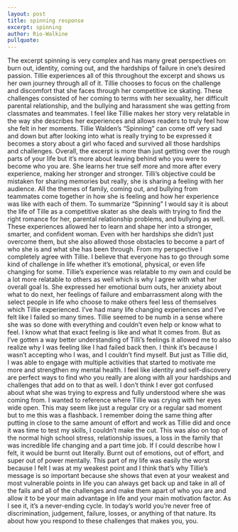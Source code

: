 ```yaml
---
layout: post
title: spinning response
excerpt: spinning
author: Rio-Walkine
pullquote:
---
```

The excerpt spinning is very complex and has many great perspectives on burn out, identity, coming out, and the hardships of failure in one’s desired passion. Tillie experiences all of this throughout the excerpt and shows us her own journey through all of it. Tillie chooses to focus on the challenge and discomfort that she faces through her competitive ice skating. These challenges consisted of her coming to terms with her sexuality, her difficult parental relationship, and the bullying and harassment she was getting from classmates and teammates. I feel like Tillie makes her story very relatable in the way she describes her experiences and allows readers to truly feel how she felt in her moments. Tillie Walden’s “Spinning” can come off very sad and down but after looking into what is really trying to be expressed it becomes a story about a girl who faced and survived all those hardships and challenges. Overall, the excerpt is more than just getting over the rough parts of your life but it’s more about leaving behind who you were to become who you are. She learns her true self more and more after every experience, making her stronger and stronger. Tilli’s objective could be mistaken for sharing memories but really, she is sharing a feeling with her audience. All the themes of family, coming out, and bullying from teammates come together in how she is feeling and how her experience was like with each of them. To summarize “Spinning” I would say it is about the life of Tille as a competitive skater as she deals with trying to find the right romance for her, parental relationship problems, and bullying as well. These experiences allowed her to learn and shape her into a stronger, smarter, and confident woman. Even with her hardships she didn’t just overcome them, but she also allowed those obstacles to become a part of who she is and what she has been through. 
From my perspective I completely agree with Tillie. I believe that everyone has to go through some kind of challenge in life whether it’s emotional, physical, or even life changing for some. Tillie’s experience was relatable to my own and could be a lot more relatable to others as well which is why I agree with what her overall goal Is. She expressed her emotional burn outs, her anxiety about what to do next, her feelings of failure and embarrassment along with the select people in life who choose to make others feel less of themselves which Tillie experienced. I’ve had many life changing experiences and I’ve felt like I failed so many times. Tillie seemed to be numb in a sense where she was so done with everything and couldn’t even help or know what to feel. I know what that exact feeling is like and what It comes from. But as I’ve gotten a way better understanding of Tilli’s feelings it allowed me to also realize why I was feeling like I had failed back then. I think it’s because I wasn’t accepting who I was, and I couldn’t find myself. But just as Tillie did, I was able to engage with multiple activities that started to motivate me more and strengthen my mental health. I feel like identity and self-discovery are perfect ways to find who you really are along with all your hardships and challenges that add on to that as well. I don’t think I ever got confused about what she was trying to express and fully understood where she was coming from. I wanted to reference where Tillie was crying with her eyes wide open. This may seem like just a regular cry or a regular sad moment but to me this was a flashback. I remember doing the same thing after putting in close to the same amount of effort and work as Tillie did and once it was time to test my skills, I couldn’t make the cut. This was also on top of the normal high school stress, relationship issues, a loss in the family that was incredible life changing and a part time job. If I could describe how I felt, it would be burnt out literally. Burnt out of emotions, out of effort, and super out of power mentally. This part of my life was easily the worst because I felt I was at my weakest point and I think that’s why Tillie’s message is so important because she shows that even at your weakest and most vulnerable points in life you can always get back up and take in all of the fails and all of the challenges and make them apart of who you are and allow it to be your main advantage in life and your main motivation factor. As I see it, it’s a never-ending cycle. In today’s world you’re never free of discrimination, judgement, failure, losses, or anything of that nature. Its about how you respond to these challenges that makes you, you. 
